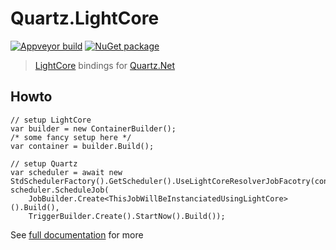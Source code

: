 # Quartz.LightCore

[![Appveyor build][appveyorimage]][appveyor]
[![NuGet package][nugetimage]][nuget]

> [LightCore](https://github.com/JuergenGutsch/LightCore) bindings for [Quartz.Net](https://www.quartz-scheduler.net/)



## Howto

```
// setup LightCore
var builder = new ContainerBuilder();
/* some fancy setup here */
var container = builder.Build();

// setup Quartz
var scheduler = await new StdSchedulerFactory().GetScheduler().UseLightCoreResolverJobFacotry(container);
scheduler.ScheduleJob(
	JobBuilder.Create<ThisJobWillBeInstanciatedUsingLightCore>().Build(),
	TriggerBuilder.Create().StartNow().Build());
```

See [full documentation](https://nils-org.github.io/Quartz.LightCore/) for more

[appveyor]: https://ci.appveyor.com/project/nils-a/quartz-lightcore
[appveyorimage]: https://img.shields.io/appveyor/ci/nils-a/quartz-lightcore.svg?logo=appveyor&style=flat-square
[nuget]: https://nuget.org/packages/Quartz.LightCore
[nugetimage]: https://img.shields.io/nuget/v/Quartz.LightCore.svg?logo=nuget&style=flat-square
